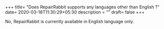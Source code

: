 +++
title= "Does RepairRabbit supports any languages other than English ?"
date= 2020-03-18T11:30:29+05:30
description = ""
draft= false
+++



No, RepairRabbit is currently available in English language only.
